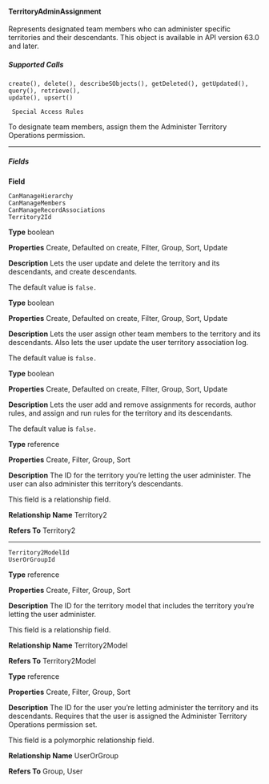 #### TerritoryAdminAssignment

Represents designated team members who can administer specific territories and their descendants. This object is available in API version
63.0 and later.

##### Supported Calls
```
create(), delete(), describeSObjects(), getDeleted(), getUpdated(), query(), retrieve(),
update(), upsert()

 Special Access Rules

```
To designate team members, assign them the Administer Territory Operations permission.


-----

##### Fields

**Field**
```
CanManageHierarchy
CanManageMembers
CanManageRecordAssociations
Territory2Id

```

**Type**
boolean

**Properties**
Create, Defaulted on create, Filter, Group, Sort, Update

**Description**
Lets the user update and delete the territory and its descendants, and create descendants.

The default value is `false.`

**Type**
boolean

**Properties**
Create, Defaulted on create, Filter, Group, Sort, Update

**Description**
Lets the user assign other team members to the territory and its descendants. Also lets the
user update the user territory association log.

The default value is `false.`

**Type**
boolean

**Properties**
Create, Defaulted on create, Filter, Group, Sort, Update

**Description**
Lets the user add and remove assignments for records, author rules, and assign and run rules
for the territory and its descendants.

The default value is `false.`

**Type**
reference

**Properties**
Create, Filter, Group, Sort

**Description**
The ID for the territory you’re letting the user administer. The user can also administer this
territory’s descendants.

This field is a relationship field.

**Relationship Name**
Territory2

**Refers To**
Territory2


-----

```
Territory2ModelId
UserOrGroupId

```

**Type**
reference

**Properties**
Create, Filter, Group, Sort

**Description**
The ID for the territory model that includes the territory you’re letting the user administer.

This field is a relationship field.

**Relationship Name**
Territory2Model

**Refers To**
Territory2Model

**Type**
reference

**Properties**
Create, Filter, Group, Sort

**Description**
The ID for the user you’re letting administer the territory and its descendants. Requires that
the user is assigned the Administer Territory Operations permission set.

This field is a polymorphic relationship field.

**Relationship Name**
UserOrGroup

**Refers To**
Group, User

